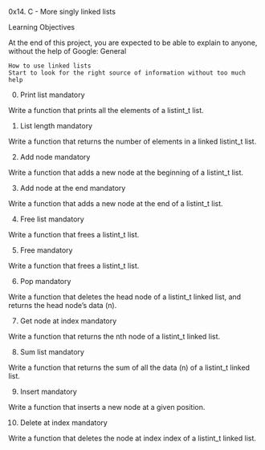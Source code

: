 0x14. C - More singly linked lists

Learning Objectives

At the end of this project, you are expected to be able to explain to anyone, without the help of Google:
General

    How to use linked lists
    Start to look for the right source of information without too much help


0. Print list
mandatory

Write a function that prints all the elements of a listint_t list.


1. List length
mandatory

Write a function that returns the number of elements in a linked listint_t list.


2. Add node
mandatory

Write a function that adds a new node at the beginning of a listint_t list.


3. Add node at the end
mandatory

Write a function that adds a new node at the end of a listint_t list.


4. Free list
mandatory

Write a function that frees a listint_t list.


5. Free
mandatory

Write a function that frees a listint_t list.


6. Pop
mandatory

Write a function that deletes the head node of a listint_t linked list, and returns the head node’s data (n).


7. Get node at index
mandatory

Write a function that returns the nth node of a listint_t linked list.


8. Sum list
mandatory

Write a function that returns the sum of all the data (n) of a listint_t linked list.


9. Insert
mandatory

Write a function that inserts a new node at a given position.


10. Delete at index
mandatory

Write a function that deletes the node at index index of a listint_t linked list.

